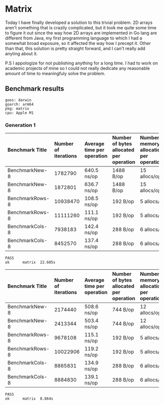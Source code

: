 # Matrix

Today I have finally developed a solution to this trivial problem. 2D arrays aren't
something that is crazily complicated, but it took me quite some time to figure it out
since the way how 2D arrays are implemented in Go lang are different from Java, my first
programming language to which I had a somewhat broad exposure, so it affected the way how I
precept it. Other than that, this solution is pretty straight forward, and I can't really
add anyting about it.

P.S I appologize for not publishing anything for a long time. I had to work on academic
projects of mine so I could not really dedicate any reasonable amount of time to meaningfuly
solve the problem.

## Benchmark results

```shell
goos: darwin
goarch: arm64
pkg: matrix
cpu: Apple M1
```

### Generation 1

|Benchmark Title|Number of iterations|Average time per operation|Number of bytes allocated per operation|Number of memory allocations per operation
|:---|:---|:---|:---|:---
|BenchmarkNew-8           |1782790               |640.5 ns/op          |1488 B/op         |15 allocs/op
|BenchmarkNew-8           |1872801               |636.7 ns/op          |1488 B/op         |15 allocs/op
|BenchmarkRows-8         |10938470               |108.5 ns/op           |192 B/op          |5 allocs/op
|BenchmarkRows-8         |11111260               |111.1 ns/op           |192 B/op          |5 allocs/op
|BenchmarkCols-8          |7938183               |142.4 ns/op           |288 B/op          |6 allocs/op
|BenchmarkCols-8          |8452570               |137.4 ns/op           |288 B/op          |6 allocs/op

```shell
PASS
ok      matrix  22.605s
```

|Benchmark Title|Number of iterations|Average time per operation|Number of bytes allocated per operation|Number of memory allocations per operation
|:---|:---|:---|:---|:---
|BenchmarkNew-8           |2174440               |508.6 ns/op           |744 B/op         |12 allocs/op
|BenchmarkNew-8           |2413344               |503.4 ns/op           |744 B/op         |12 allocs/op
|BenchmarkRows-8          |9678108               |115.1 ns/op           |192 B/op          |5 allocs/op
|BenchmarkRows-8         |10022906               |119.2 ns/op           |192 B/op          |5 allocs/op
|BenchmarkCols-8          |8865831               |134.9 ns/op           |288 B/op          |6 allocs/op
|BenchmarkCols-8          |8884830               |139.1 ns/op           |288 B/op          |6 allocs/op

```shell
PASS
ok      matrix  8.864s
```
